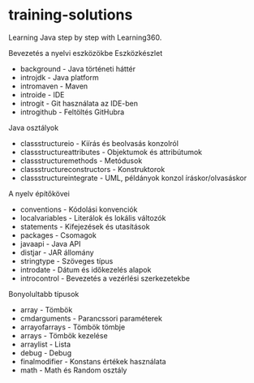 # training-solutions

Learning Java step by step with Learning360.

Bevezetés a nyelvi eszközökbe
Eszközkészlet

- background - Java történeti háttér
- introjdk - Java platform
- intromaven - Maven
- introide - IDE
- introgit - Git használata az IDE-ben
- introgithub - Feltöltés GitHubra

Java osztályok

- classstructureio - Kiírás és beolvasás konzolról
- classstructureattributes - Objektumok és attribútumok
- classstructuremethods - Metódusok
- classstructureconstructors - Konstruktorok
- classstructureintegrate - UML, példányok konzol íráskor/olvasáskor

A nyelv építőkövei

- conventions - Kódolási konvenciók
- localvariables - Literálok és lokális változók
- statements - Kifejezések és utasítások
- packages - Csomagok
- javaapi - Java API
- distjar - JAR állomány
- stringtype - Szöveges típus
- introdate - Dátum és időkezelés alapok
- introcontrol - Bevezetés a vezérlési szerkezetekbe

Bonyolultabb típusok

- array - Tömbök
- cmdarguments - Parancssori paraméterek
- arrayofarrays - Tömbök tömbje
- arrays - Tömbök kezelése
- arraylist - Lista
- debug - Debug
- finalmodifier - Konstans értékek használata
- math - Math és Random osztály
